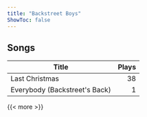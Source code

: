 ```yaml
---
title: "Backstreet Boys"
ShowToc: false
---
```


## Songs
Title | Plays 
----- | -----: 
Last Christmas | 38
Everybody (Backstreet's Back) | 1

{{< more >}}